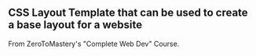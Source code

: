 ## CSS Layout Template that can be used to create a base layout for a website

From ZeroToMastery's "Complete Web Dev" Course.  